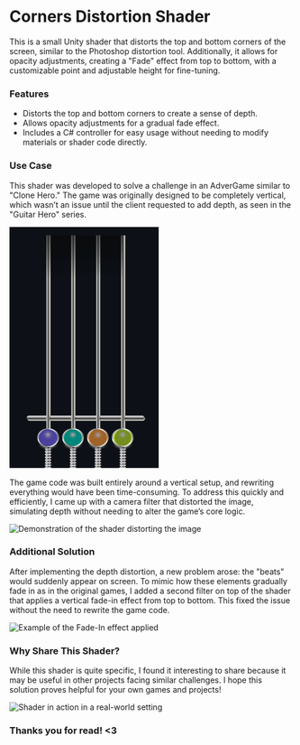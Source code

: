# Corners Distortion Shader

This is a small Unity shader that distorts the top and bottom corners of the screen, similar to the Photoshop distortion tool. Additionally, it allows for opacity adjustments, creating a "Fade" effect from top to bottom, with a customizable point and adjustable height for fine-tuning.

### Features

- Distorts the top and bottom corners to create a sense of depth.
- Allows opacity adjustments for a gradual fade effect.
- Includes a C# controller for easy usage without needing to modify materials or shader code directly.

### Use Case

This shader was developed to solve a challenge in an AdverGame similar to "Clone Hero." The game was originally designed to be completely vertical, which wasn’t an issue until the client requested to add depth, as seen in the "Guitar Hero" series.

![Before](Preview/After.png)

The game code was built entirely around a vertical setup, and rewriting everything would have been time-consuming. To address this quickly and efficiently, I came up with a camera filter that distorted the image, simulating depth without needing to alter the game’s core logic.

![Demonstration of the shader distorting the image](Preview/Distort%20Preview.gif)

### Additional Solution

After implementing the depth distortion, a new problem arose: the "beats" would suddenly appear on screen. To mimic how these elements gradually fade in as in the original games, I added a second filter on top of the shader that applies a vertical fade-in effect from top to bottom. This fixed the issue without the need to rewrite the game code.

![Example of the Fade-In effect applied](Preview/Fade%20Preview.gif)

### Why Share This Shader?

While this shader is quite specific, I found it interesting to share because it may be useful in other projects facing similar challenges. I hope this solution proves helpful for your own games and projects!

![Shader in action in a real-world setting](Preview/Gameplay.gif)

### Thanks you for read! <3
